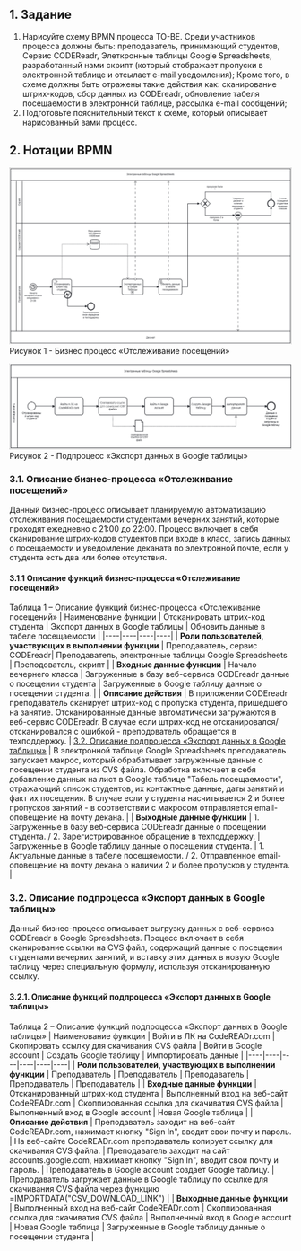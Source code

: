 ## 1. Задание

1.	Нарисуйте схему BPMN процесса TO-BE. 
Среди участников процесса должны быть: преподаватель, принимающий студентов, Сервис CODEReadr, Элеткронные таблицы Google Spreadsheets, разработанный нами скрипт (который отображает пропуски в электронной таблице и отсылает e-mail уведомления);
Кроме того, в схеме должны быть отражены такие действия как: сканирование штрих-кодов, сбор данных из CODEreadr, обновление табеля посещаемости в электронной таблице, рассылка e-mail сообщений;
2.	Подготовьте пояснительный текст к схеме, который описывает нарисованный вами процесс.

## 2. Нотации BPMN  

![<БП Отслеживание посещений>](images/BAtest1_main.png)   
Рисунок 1 - Бизнес процесс «Отслеживание посещений»

![<Подпроцесс Экспорт данных>](images/BAtest1_sub.png)   
Рисунок 2 - Подпроцесс «Экспорт данных в Google таблицы»

### 3.1. Описание бизнес-процесса «Отслеживание посещений»
Данный бизнес-процесс описывает планируемую автоматизацию отслеживания посещаемости студентами вечерних занятий, которые проходят ежедневно с 21:00 до 22:00. Процесс включает в себя сканирование штрих-кодов студентов при входе в класс, запись данных о посещаемости и уведомление деканата по электронной почте, если у студента есть два или более отсутствия.

#### 3.1.1 Описание функций бизнес-процесса «Отслеживание посещений»

Таблица 1 – Описание функций бизнес-процесса «Отслеживание посещений»
| Наименование функции | Отсканировать штрих-код студента | Экспорт данных в Google таблицы | Обновить данные в табеле посещаемости |
|----|----|----|----|
| **Роли пользователей, участвующих в выполнении функции** | Преподаватель, сервис CODEreadr| Преподаватель, электронные таблицы Google Spreadsheets | Преподователь, скрипт |
| **Входные данные функции** | Начало вечернего класса | Загруженные в базу веб-сервиса CODEreadr данные о посещении студента | Загруженные в Google таблицу данные о посещении студента. |
| **Описание действия** | В приложении CODEreadr преподаватель сканирует штрих-код с пропуска студента, пришедшего на занятие. Отсканированные данные автоматически загружаются в веб-сервис CODEreadr. В случае если штрих-код не отсканировался/ отсканировался с ошибкой - преподователь обращается в техподдержку. | [3.2. Описание подпроцесса «Экспорт данных в Google таблицы»](#title) | В электронной таблице Google Spreadsheets преподаватель запускает макрос, который обрабатывает загруженные данные о посещении студента из CVS файла. Обработка включает в себя добавление данных на лист в Google таблице "Табель посещаемости", отражающий список студентов, их контактные данные, даты занятий и факт их посещения. В случае если у студента насчитывается 2 и более пропусков занятий - в соответствии с макросом отправляется email-оповещение на почту декана. |
| **Выходные данные функции** | 1. Загруженные в базу веб-сервиса CODEreadr данные о посещении студента. / 2. Зарегистрированное обращение в техподдержку. | Загруженные в Google таблицу данные о посещении студента. | 1. Актуальные данные в табеле посещяемости. / 2. Отправленное email-оповещение на почту декана о наличии 2 и более пропусков у студента. |

### <a id="title">3.2. Описание подпроцесса «Экспорт данных в Google таблицы»</a>
Данный бизнес-процесс описывает выгрузку данных с веб-сервиса CODEreadr в Google Spreadsheets. Процесс включает в себя сканирование ссылки на CVS файл, содержащий данные о посещении студентами вечерних занятий, и вставку этих данных в новую Google таблицу через специальную формулу, используя отсканированную ссылку.

#### 3.2.1. Описание функций подпроцесса «Экспорт данных в Google таблицы»

Таблица 2 – Описание функций подпроцесса «Экспорт данных в Google таблицы»
| Наименование функции | Войти в ЛК на CodeREADr.com | Скопировать ссылку для скачивания CVS файла | Войти в Google account | Создать Google таблицу | Импортировать данные |
|----|----|----|----|----|----|
| **Роли пользователей, участвующих в выполнении функции** | Преподаватель | Преподаватель | Преподаватель | Преподаватель | Преподаватель |
| **Входные данные функции** | Отсканированный штрих-код студента | Выполненный вход на веб-сайт CodeREADr.com | Скоппированная ссылка для скачиватия CVS файла | Выполненный вход в Google account | Новая Google таблица |
| **Описание действия** | Преподаватель заходит на веб-сайт CodeREADr.com, нажимает кнопку "Sign In", вводит свои почту и пароль. | На веб-сайте CodeREADr.com преподаватель копирует ссылку для скачивания CVS файла. | Преподаватель заходит на сайт accounts.google.com, нажимает кнопку "Sign In", вводит свои почту и пароль. | Преподаватель в Google account создает Google таблицу. | Преподаватель загружает данные в Google таблицу по ссылке для скачивания CVS файла через функцию =IMPORTDATA("CSV_DOWNLOAD_LINK") |
| **Выходные данные функции** | Выполненный вход на веб-сайт CodeREADr.com | Скоппированная ссылка для скачиватия CVS файла | Выполненный вход в Google account | Новая Google таблица | Загруженные в Google таблицу данные о посещении студента  |